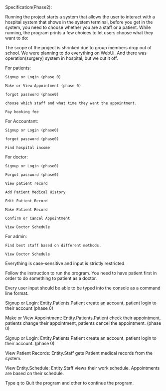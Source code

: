 Specification(Phase2):

Running the project starts a system that allows the user to interact with a hospital system that shows in the system terminal, before you get in the system, you need to choose whether you are a staff or a patient.
While running, the program prints a few choices to let users choose what they want to do:

The scope of the project is shrinked due to group members drop out of school. We were planning to do everything on WebUi. And there was operation(surgery) system in hospital, but we cut it off.


For patients:

    Signup or Login (phase 0)

    Make or View Appointment (phase 0)
    
    forgot password (phase0)
    
    choose which staff and what time they want the appointment.
    
    Pay booking fee
    

For Accountant:

    Signup or Login (phase0)

    forgot password (phase0)

    Find hospital income

For doctor:
    
    Signup or Login (phase0)
    
    Forgot password (phase0)

    View patient record

    Add Patient Medical History 

    Edit Patient Record

    Make Patient Record

    Confirm or Cancel Appointment
    
    View Doctor Schedule
    
For admin: 
    
    Find best staff based on different methods.
    
    View Doctor Schedule
    
Everything is case-sensitive and input is strictly restricted.

Follow the instruction to run the program. You need to have patient first in order to do something to patient as a doctor.

Every user input should be able to be typed into the console as a command line format.

Signup or Login: Entity.Patients.Patient create an account, patient login to their account (phase 0)

Make or View Appointment: Entity.Patients.Patient check their appointment, patients change their appointment, patients cancel the appointment. (phase 0)

Signup or Login: Entity.Patients.Patient create an account, patient login to their account. (phase 0)

View Patient Records: Entity.Staff gets Patient medical records from the system. 

View Entity.Schedule: Entity.Staff views their work schedule. Appointments are based on their schedule.

Type q to Quit the program and other to continue the program.
